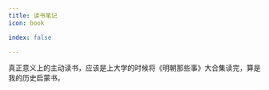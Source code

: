 ```yaml
---
title: 读书笔记
icon: book

index: false

---
```


<!-- more -->
  
  真正意义上的主动读书，应该是上大学的时候将《明朝那些事》大合集读完，算是我的历史启蒙书。